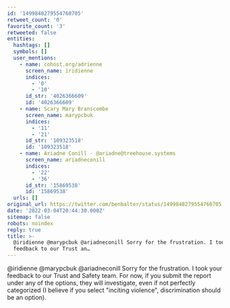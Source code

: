 ```yaml
---
id: '1499848279554760705'
retweet_count: '0'
favorite_count: '3'
retweeted: false
entities:
  hashtags: []
  symbols: []
  user_mentions:
    - name: cohost.org/adrienne
      screen_name: iridienne
      indices:
        - '0'
        - '10'
      id_str: '4026366609'
      id: '4026366609'
    - name: Scary Mary Branscombe
      screen_name: marypcbuk
      indices:
        - '11'
        - '21'
      id_str: '109323518'
      id: '109323518'
    - name: Ariadne Conill - @ariadne@treehouse.systems
      screen_name: ariadneconill
      indices:
        - '22'
        - '36'
      id_str: '15869538'
      id: '15869538'
  urls: []
original_url: https://twitter.com/benbalter/status/1499848279554760705
date: '2022-03-04T20:44:30.000Z'
sitemap: false
robots: noindex
reply: true
title: >-
  @iridienne @marypcbuk @ariadneconill Sorry for the frustration. I took your
  feedback to our Trust an…
---
```


@iridienne @marypcbuk @ariadneconill Sorry for the frustration. I took your feedback to our Trust and Safety team. For now, if you submit the report under any of the options, they will investigate, even if not perfectly categorized (I believe if you select "inciting violence", discrimination should be an option).